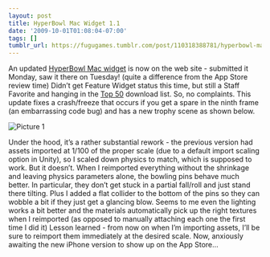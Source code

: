 ```yaml
---
layout: post
title: HyperBowl Mac Widget 1.1
date: '2009-10-01T01:08:04-07:00'
tags: []
tumblr_url: https://fugugames.tumblr.com/post/110318388781/hyperbowl-mac-widget-11
---
```

An updated [HyperBowl Mac widget](http://www.apple.com/downloads/dashboard/games/hyperbowlclassic.html) is now on the web site - submitted it Monday, saw it there on Tuesday! (quite a difference from the App Store review time) Didn’t get Feature Widget status this time, but still a Staff Favorite and hanging in the [Top 50](http://www.apple.com/downloads/dashboard/top50/) download list. So, no complaints. This update fixes a crash/freeze that occurs if you get a spare in the ninth frame (an embarrassing code bug) and has a new trophy scene as shown below.

![Picture 1](http://itshardtofondlepenguins.com/wp-content/uploads/2009/09/Picture-11.png "Picture 1")

Under the hood, it’s a rather substantial rework - the previous version had assets imported at 1/100 of the proper scale (due to a default import scaling option in Unity), so I scaled down physics to match, which is supposed to work. But it doesn’t. When I reimported everything without the shrinkage and leaving physics parameters alone, the bowling pins behave much better. In particular, they don’t get stuck in a partial fall/roll and just stand there tilting. Plus I added a flat collider to the bottom of the pins so they can wobble a bit if they just get a glancing blow. Seems to me even the lighting works a bit better and the materials automatically pick up the right textures when I reimported (as opposed to manually attaching each one the first time I did it) Lesson learned - from now on when I’m importing assets, I’ll be sure to reimport them immediately at the desired scale. Now, anxiously awaiting the new iPhone version to show up on the App Store…

